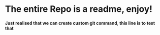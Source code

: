 # The entire Repo is a readme, enjoy! #


#### Just realised that we can create custom git command, this line is to test that ####